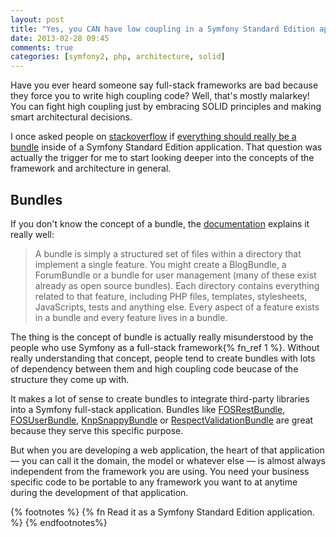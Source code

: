 ```yaml
---
layout: post
title: "Yes, you CAN have low coupling in a Symfony Standard Edition application!"
date: 2013-02-28 09:45
comments: true
categories: [symfony2, php, architecture, solid]
---
```


Have you ever heard someone say full-stack frameworks are bad because they force you to write high coupling code? Well, that's mostly malarkey! You can fight high coupling just by embracing SOLID principles and making smart architectural decisions.

<!-- more -->

I once asked people on [stackoverflow](http://stackoverflow.com) if [everything should really be a bundle](http://stackoverflow.com/questions/9999433/should-everything-really-be-a-bundle-in-symfony-2) inside of a Symfony Standard Edition application. That question was actually the trigger for me to start looking deeper into the concepts of the framework and architecture in general.

## Bundles

If you don't know the concept of a bundle, the [documentation](http://symfony.com/doc/current/book/page_creation.html#page-creation-bundles) explains it really well:

> A bundle is simply a structured set of files within a directory that implement a single feature. You might create a BlogBundle, a ForumBundle or a bundle for user management (many of these exist already as open source bundles). Each directory contains everything related to that feature, including PHP files, templates, stylesheets, JavaScripts, tests and anything else. Every aspect of a feature exists in a bundle and every feature lives in a bundle.

The thing is the concept of bundle is actually really misunderstood by the people who use Symfony as a full-stack framework{% fn_ref 1 %}. Without really understanding that concept, people tend to create bundles with lots of dependency between them and high coupling code beucase of the structure they come up with.

It makes a lot of sense to create bundles to integrate third-party libraries into a Symfony full-stack application. Bundles like [FOSRestBundle](https://github.com/FriendsOfSymfony/FOSRestBundle), [FOSUserBundle](https://github.com/FriendsOfSymfony/FOSUserBundle), [KnpSnappyBundle](https://github.com/KnpLabs/KnpSnappyBundle) or [RespectValidationBundle](https://github.com/Respect/ValidationBundle) are great because they serve this specific purpose.

But when you are developing a web application, the heart of that application — you can call it the domain, the model or whatever else — is almost always independent from the framework you are using. You need your business specific code to be portable to any framework you want to at anytime during the development of that application.

{% footnotes %}
    {% fn Read it as a Symfony Standard Edition application.  %}
{% endfootnotes%}